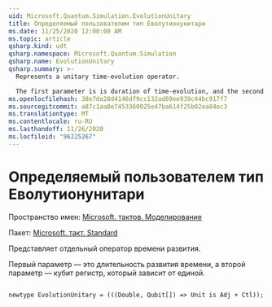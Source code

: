 ```yaml
---
uid: Microsoft.Quantum.Simulation.EvolutionUnitary
title: Определяемый пользователем тип Еволутионунитари
ms.date: 11/25/2020 12:00:00 AM
ms.topic: article
qsharp.kind: udt
qsharp.namespace: Microsoft.Quantum.Simulation
qsharp.name: EvolutionUnitary
qsharp.summary: >-
  Represents a unitary time-evolution operator.

  The first parameter is is duration of time-evolution, and the second parameter is the qubit register acted upon by the unitary.
ms.openlocfilehash: 38e7da28d4146df9cc132ad69ee939c44bc917f7
ms.sourcegitcommit: a87c1aa8e7453360025e47ba614f25b02ea84ec3
ms.translationtype: MT
ms.contentlocale: ru-RU
ms.lasthandoff: 11/26/2020
ms.locfileid: "96225267"
---
```

# <a name="evolutionunitary-user-defined-type"></a>Определяемый пользователем тип Еволутионунитари

Пространство имен: [Microsoft. тактов. Моделирование](xref:Microsoft.Quantum.Simulation)

Пакет: [Microsoft. такт. Standard](https://nuget.org/packages/Microsoft.Quantum.Standard)


Представляет отдельный оператор времени развития.

Первый параметр — это длительность развития времени, а второй параметр — кубит регистр, который зависит от единой.

```qsharp

newtype EvolutionUnitary = (((Double, Qubit[]) => Unit is Adj + Ctl));
```

